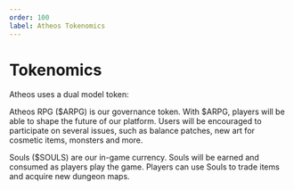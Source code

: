 ```yaml
---
order: 100
label: Atheos Tokenomics
---
```


# Tokenomics

Atheos uses a dual model token:

Atheos RPG ($ARPG) is our governance token. With $ARPG, players will be able to shape the future of our platform. Users will be encouraged to participate on several issues, such as balance patches, new art for cosmetic items, monsters and more.

Souls ($SOULS) are our in-game currency. Souls will be earned and consumed as players play the game. Players can use Souls to trade items and acquire new dungeon maps.



